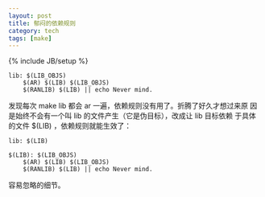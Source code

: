 ```yaml
---
layout: post
title: 郁闷的依赖规则
category: tech
tags: [make]
---
```

{% include JB/setup %}

    lib: $(LIB_OBJS)
    	$(AR) $(LIB) $(LIB_OBJS)
    	$(RANLIB) $(LIB) || echo Never mind.

发现每次 make lib 都会 ar 一遍，依赖规则没有用了。折腾了好久才想过来原
因是始终不会有一个叫 lib 的文件产生（它是伪目标），改成让 lib 目标依赖
于具体的文件 $(LIB) ，依赖规则就能生效了：

    lib: $(LIB)

    $(LIB): $(LIB_OBJS)
    	$(AR) $(LIB) $(LIB_OBJS)
    	$(RANLIB) $(LIB) || echo Never mind.

容易忽略的细节。
